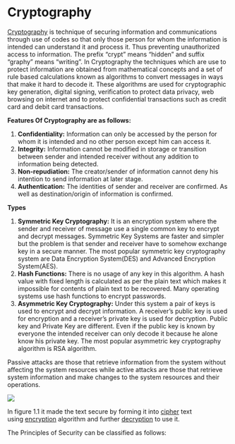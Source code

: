 Cryptography
============

  

[Cryptography](https://www.geeksforgeeks.org/cryptography-introduction-to-crypto-terminologies/) is technique of securing information and communications through use of codes so that only those person for whom the information is intended can understand it and process it. Thus preventing unauthorized access to information. The prefix “crypt” means “hidden” and suffix “graphy” means “writing”. In Cryptography the techniques which are use to protect information are obtained from mathematical concepts and a set of rule based calculations known as algorithms to convert messages in ways that make it hard to decode it. These algorithms are used for cryptographic key generation, digital signing, verification to protect data privacy, web browsing on internet and to protect confidential transactions such as credit card and debit card transactions. 

  

**Features Of Cryptography are as follows:**

1.  **Confidentiality:** Information can only be accessed by the person for whom it is intended and no other person except him can access it.
2.  **Integrity:** Information cannot be modified in storage or transition between sender and intended receiver without any addition to information being detected.
3.  **Non-repudiation:** The creator/sender of information cannot deny his intention to send information at later stage.
4.  **Authentication:** The identities of sender and receiver are confirmed. As well as destination/origin of information is confirmed.

**Types**

1.  **Symmetric Key Cryptography:** It is an encryption system where the sender and receiver of message use a single common key to encrypt and decrypt messages. Symmetric Key Systems are faster and simpler but the problem is that sender and receiver have to somehow exchange key in a secure manner. The most popular symmetric key cryptography system are Data Encryption System(DES) and Advanced Encryption System(AES).
2.  **Hash Functions:** There is no usage of any key in this algorithm. A hash value with fixed length is calculated as per the plain text which makes it impossible for contents of plain text to be recovered. Many operating systems use hash functions to encrypt passwords.
3.  **Asymmetric Key Cryptography:** Under this system a pair of keys is used to encrypt and decrypt information. A receiver’s public key is used for encryption and a receiver’s private key is used for decryption. Public key and Private Key are different. Even if the public key is known by everyone the intended receiver can only decode it because he alone know his private key. The most popular asymmetric key cryptography algorithm is RSA algorithm.  

Passive attacks are those that retrieve information from the system without affecting the system resources while active attacks are those that retrieve system information and make changes to the system resources and their operations. 

![](https://media.geeksforgeeks.org/wp-content/uploads/20221222165708/crypto.png)

  

In figure 1.1 it made the text secure by forming it into [cipher](https://www.geeksforgeeks.org/difference-between-block-cipher-and-stream-cipher/) text using [encryption](https://www.geeksforgeeks.org/what-is-data-encryption/) algorithm and further [decryption](https://www.geeksforgeeks.org/what-is-java-aes-encryption-and-decryption/) to use it. 

The Principles of Security can be classified as follows:
